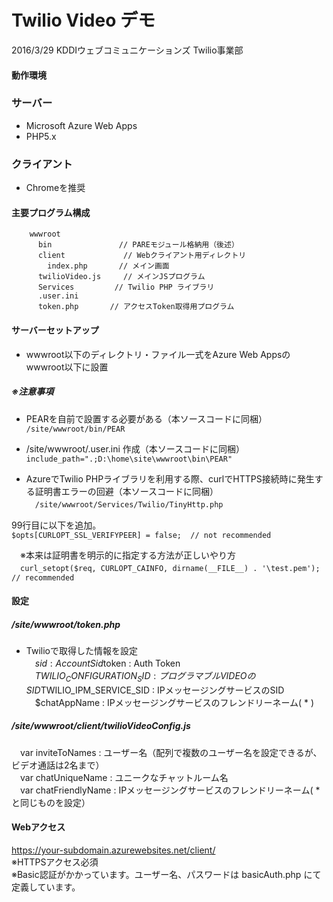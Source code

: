 # Twilio Video デモ

2016/3/29 KDDIウェブコミュニケーションズ Twilio事業部


#### 動作環境

### サーバー
- Microsoft Azure Web Apps
- PHP5.x

### クライアント
- Chromeを推奨



#### 主要プログラム構成

        wwwroot
          bin				// PAREモジュール格納用（後述）
          client			 // Webクライアント用ディレクトリ
            index.php		// メイン画面
          twilioVideo.js	 // メインJSプログラム
          Services		   // Twilio PHP ライブラリ
          .user.ini
          token.php		  // アクセスToken取得用プログラム



#### サーバーセットアップ
- wwwroot以下のディレクトリ・ファイル一式をAzure Web Appsのwwwroot以下に設置

##### ※注意事項  
 - PEARを自前で設置する必要がある（本ソースコードに同梱）  
`/site/wwwroot/bin/PEAR`

 - /site/wwwroot/.user.ini 作成（本ソースコードに同梱）  
`include_path=".;D:\home\site\wwwroot\bin\PEAR"`

 - AzureでTwilio PHPライブラリを利用する際、curlでHTTPS接続時に発生する証明書エラーの回避（本ソースコードに同梱）  
　`/site/wwwroot/Services/Twilio/TinyHttp.php `  

  99行目に以下を追加。  
	`$opts[CURLOPT_SSL_VERIFYPEER] = false;	 // not recommended`

　※本来は証明書を明示的に指定する方法が正しいやり方  
　`curl_setopt($req, CURLOPT_CAINFO, dirname(__FILE__) . '\test.pem'); // recommended`

#### 設定

##### /site/wwwroot/token.php
- Twilioで取得した情報を設定  
　$sid						: Account Sid  
　$token					: Auth Token  
　$TWILIO_CONFIGURATION_SID	: プログラマブルVIDEOのSID  
　$TWILIO_IPM_SERVICE_SID	: IPメッセージングサービスのSID  
　$chatAppName				: IPメッセージングサービスのフレンドリーネーム( * )  

##### /site/wwwroot/client/twilioVideoConfig.js

　var inviteToNames			: ユーザー名（配列で複数のユーザー名を設定できるが、ビデオ通話は2名まで）  
　var chatUniqueName		: ユニークなチャットルーム名  
　var chatFriendlyName 		: IPメッセージングサービスのフレンドリーネーム( * と同じものを設定）  



#### Webアクセス
https://your-subdomain.azurewebsites.net/client/  
※HTTPSアクセス必須  
※Basic認証がかかっています。ユーザー名、パスワードは basicAuth.php にて定義しています。
